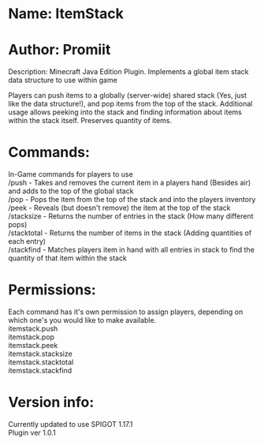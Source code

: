 # Name: ItemStack
# Author: Promiit
Description: Minecraft Java Edition Plugin. Implements a global item stack data structure to use within game

Players can push items to a globally (server-wide) shared stack (Yes, just like the data structure!), and pop items from the top of the stack. Additional usage allows peeking into the stack and finding
information about items within the stack itself. Preserves quantity of items.

# Commands:
In-Game commands for players to use  
/push - Takes and removes the current item in a players hand (Besides air) and adds to the top of the global stack  
/pop - Pops the item from the top of the stack and into the players inventory  
/peek - Reveals (but doesn't remove) the item at the top of the stack  
/stacksize - Returns the number of entries in the stack (How many different pops)  
/stacktotal - Returns the number of items in the stack (Adding quantities of each entry)    
/stackfind - Matches players item in hand with all entries in stack to find the quantity of that item within the stack  

# Permissions:
Each command has it's own permission to assign players, depending on which one's you would like to make available.  
itemstack.push  
itemstack.pop  
itemstack.peek  
itemstack.stacksize  
itemstack.stacktotal  
itemstack.stackfind  

# Version info:
Currently updated to use SPIGOT 1.17.1  
Plugin ver 1.0.1  

